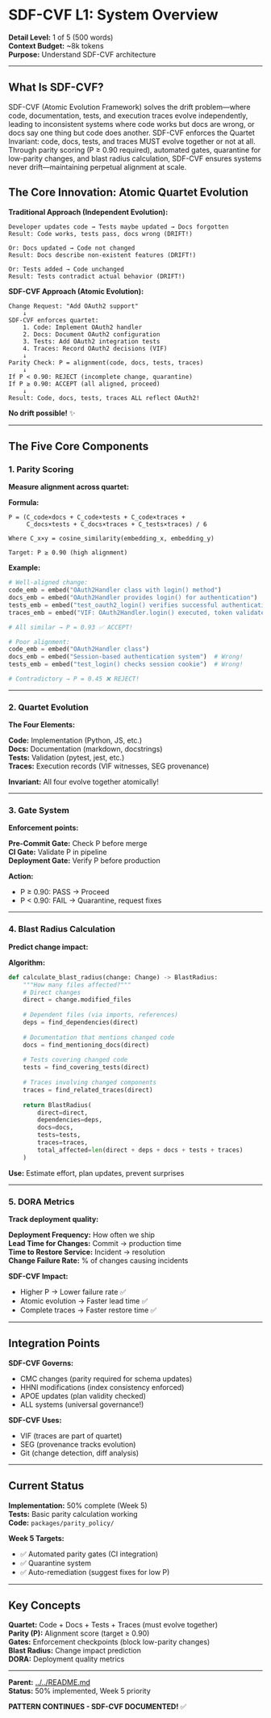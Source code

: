 # SDF-CVF L1: System Overview

**Detail Level:** 1 of 5 (500 words)  
**Context Budget:** ~8k tokens  
**Purpose:** Understand SDF-CVF architecture

---

## What Is SDF-CVF?

SDF-CVF (Atomic Evolution Framework) solves the drift problem—where code, documentation, tests, and execution traces evolve independently, leading to inconsistent systems where code works but docs are wrong, or docs say one thing but code does another. SDF-CVF enforces the Quartet Invariant: code, docs, tests, and traces MUST evolve together or not at all. Through parity scoring (P ≥ 0.90 required), automated gates, quarantine for low-parity changes, and blast radius calculation, SDF-CVF ensures systems never drift—maintaining perpetual alignment at scale.

## The Core Innovation: Atomic Quartet Evolution

**Traditional Approach (Independent Evolution):**
```
Developer updates code → Tests maybe updated → Docs forgotten
Result: Code works, tests pass, docs wrong (DRIFT!)

Or: Docs updated → Code not changed
Result: Docs describe non-existent features (DRIFT!)

Or: Tests added → Code unchanged
Result: Tests contradict actual behavior (DRIFT!)
```

**SDF-CVF Approach (Atomic Evolution):**
```
Change Request: "Add OAuth2 support"
    ↓
SDF-CVF enforces quartet:
    1. Code: Implement OAuth2 handler
    2. Docs: Document OAuth2 configuration
    3. Tests: Add OAuth2 integration tests
    4. Traces: Record OAuth2 decisions (VIF)
    ↓
Parity Check: P = alignment(code, docs, tests, traces)
    ↓
If P < 0.90: REJECT (incomplete change, quarantine)
If P ≥ 0.90: ACCEPT (all aligned, proceed)
    ↓
Result: Code, docs, tests, traces ALL reflect OAuth2!
```

**No drift possible!** ✨

---

## The Five Core Components

### 1. Parity Scoring

**Measure alignment across quartet:**

**Formula:**
```
P = (C_code×docs + C_code×tests + C_code×traces + 
     C_docs×tests + C_docs×traces + C_tests×traces) / 6

Where C_x×y = cosine_similarity(embedding_x, embedding_y)

Target: P ≥ 0.90 (high alignment)
```

**Example:**
```python
# Well-aligned change:
code_emb = embed("OAuth2Handler class with login() method")
docs_emb = embed("OAuth2Handler provides login() for authentication")
tests_emb = embed("test_oauth2_login() verifies successful authentication")
traces_emb = embed("VIF: OAuth2Handler.login() executed, token validated")

# All similar → P = 0.93 ✅ ACCEPT!

# Poor alignment:
code_emb = embed("OAuth2Handler class")
docs_emb = embed("Session-based authentication system")  # Wrong!
tests_emb = embed("test_login() checks session cookie")  # Wrong!

# Contradictory → P = 0.45 ❌ REJECT!
```

---

### 2. Quartet Evolution

**The Four Elements:**

**Code:** Implementation (Python, JS, etc.)  
**Docs:** Documentation (markdown, docstrings)  
**Tests:** Validation (pytest, jest, etc.)  
**Traces:** Execution records (VIF witnesses, SEG provenance)  

**Invariant:** All four evolve together atomically!

---

### 3. Gate System

**Enforcement points:**

**Pre-Commit Gate:** Check P before merge  
**CI Gate:** Validate P in pipeline  
**Deployment Gate:** Verify P before production  

**Action:**
- P ≥ 0.90: PASS → Proceed  
- P < 0.90: FAIL → Quarantine, request fixes  

---

### 4. Blast Radius Calculation

**Predict change impact:**

**Algorithm:**
```python
def calculate_blast_radius(change: Change) -> BlastRadius:
    """How many files affected?"""
    # Direct changes
    direct = change.modified_files
    
    # Dependent files (via imports, references)
    deps = find_dependencies(direct)
    
    # Documentation that mentions changed code
    docs = find_mentioning_docs(direct)
    
    # Tests covering changed code
    tests = find_covering_tests(direct)
    
    # Traces involving changed components
    traces = find_related_traces(direct)
    
    return BlastRadius(
        direct=direct,
        dependencies=deps,
        docs=docs,
        tests=tests,
        traces=traces,
        total_affected=len(direct + deps + docs + tests + traces)
    )
```

**Use:** Estimate effort, plan updates, prevent surprises

---

### 5. DORA Metrics

**Track deployment quality:**

**Deployment Frequency:** How often we ship  
**Lead Time for Changes:** Commit → production time  
**Time to Restore Service:** Incident → resolution  
**Change Failure Rate:** % of changes causing incidents  

**SDF-CVF Impact:**
- Higher P → Lower failure rate ✅  
- Atomic evolution → Faster lead time ✅  
- Complete traces → Faster restore time ✅  

---

## Integration Points

**SDF-CVF Governs:**
- CMC changes (parity required for schema updates)
- HHNI modifications (index consistency enforced)
- APOE updates (plan validity checked)
- ALL systems (universal governance!)

**SDF-CVF Uses:**
- VIF (traces are part of quartet)
- SEG (provenance tracks evolution)
- Git (change detection, diff analysis)

---

## Current Status

**Implementation:** 50% complete (Week 5)  
**Tests:** Basic parity calculation working  
**Code:** `packages/parity_policy/`

**Week 5 Targets:**
- ✅ Automated parity gates (CI integration)
- ✅ Quarantine system
- ✅ Auto-remediation (suggest fixes for low P)

---

## Key Concepts

**Quartet:** Code + Docs + Tests + Traces (must evolve together)  
**Parity (P):** Alignment score (target ≥ 0.90)  
**Gates:** Enforcement checkpoints (block low-parity changes)  
**Blast Radius:** Change impact prediction  
**DORA:** Deployment quality metrics  

---

**Parent:** [../../README.md](../../README.md)  
**Status:** 50% implemented, Week 5 priority

**PATTERN CONTINUES - SDF-CVF DOCUMENTED!** ✅

